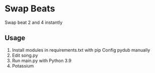 # Swap Beats

Swap beat 2 and 4 instantly

## Usage
1. Install modules in requirements.txt with pip
  Config pydub manually
2. Edit song.py
3. Run main.py with Python 3.9
4. Potassium
